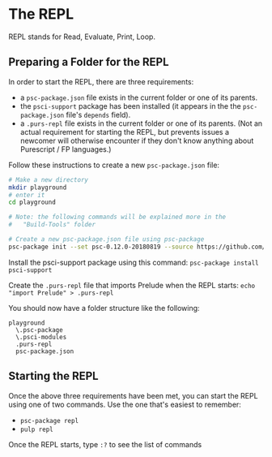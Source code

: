 # The REPL

REPL stands for Read, Evaluate, Print, Loop.

## Preparing a Folder for the REPL

In order to start the REPL, there are three requirements:
- a `psc-package.json` file exists in the current folder or one of its parents.
- the `psci-support` package has been installed (it appears in the the `psc-package.json` file's `depends` field).
- a `.purs-repl` file exists in the current folder or one of its parents. (Not an actual requirement for starting the REPL, but prevents issues a newcomer will otherwise encounter if they don't know anything about Purescript / FP languages.)

Follow these instructions to create a new `psc-package.json` file:
```bash
# Make a new directory
mkdir playground
# enter it
cd playground

# Note: the following commands will be explained more in the
#   "Build-Tools" folder

# Create a new psc-package.json file using psc-package
psc-package init --set psc-0.12.0-20180819 --source https://github.com/purescript/package-sets.git
```
Install the psci-support package using this command: `psc-package install psci-support`

Create the `.purs-repl` file that imports Prelude when the REPL starts:
`echo "import Prelude" > .purs-repl`

You should now have a folder structure like the following:
```
playground
  \.psc-package
  \.psci-modules
  .purs-repl
  psc-package.json
```

## Starting the REPL

Once the above three requirements have been met, you can start the REPL using one of two commands. Use the one that's easiest to remember:
- `psc-package repl`
- `pulp repl`

Once the REPL starts, type `:?` to see the list of commands
